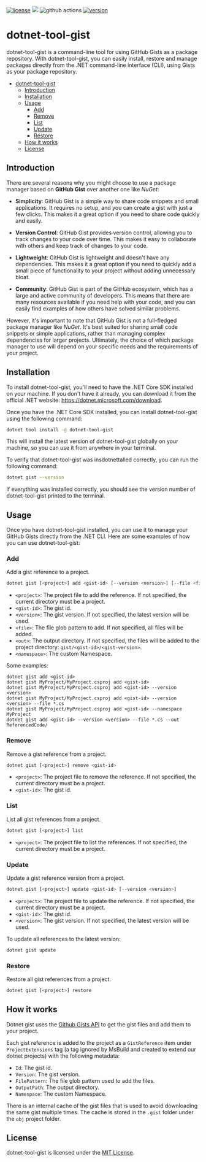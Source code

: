 [![license](https://img.shields.io/badge/License-MIT-purple.svg)](../../LICENSE)
![](https://img.shields.io/badge/dotnet-%20%E2%89%A57-blue)
![github actions](https://github.com/fernandoescolar/dotnet-tool-gist/actions/workflows/release.yml/badge.svg)
[![version](https://img.shields.io/nuget/vpre/dotnet-tool-gist)](https://www.nuget.org/packages/dotnet-tool-gist)

# dotnet-tool-gist

dotnet-tool-gist is a command-line tool for using GitHub Gists as a package repository. With dotnet-tool-gist, you can easily install, restore and manage packages directly from the .NET command-line interface (CLI), using Gists as your package repository.

- [dotnet-tool-gist](#dotnet-tool-gist)
  - [Introduction](#introduction)
  - [Installation](#installation)
  - [Usage](#usage)
    - [Add](#add)
    - [Remove](#remove)
    - [List](#list)
    - [Update](#update)
    - [Restore](#restore)
  - [How it works](#how-it-works)
  - [License](#license)

## Introduction

There are several reasons why you might choose to use a package manager based on **GitHub Gist** over another one like _NuGet_:

- **Simplicity**: GitHub Gist is a simple way to share code snippets and small applications. It requires no setup, and you can create a gist with just a few clicks. This makes it a great option if you need to share code quickly and easily.

- **Version Control**: GitHub Gist provides version control, allowing you to track changes to your code over time. This makes it easy to collaborate with others and keep track of changes to your code.

- **Lightweight**: GitHub Gist is lightweight and doesn't have any dependencies. This makes it a great option if you need to quickly add a small piece of functionality to your project without adding unnecessary bloat.

- **Community**: GitHub Gist is part of the GitHub ecosystem, which has a large and active community of developers. This means that there are many resources available if you need help with your code, and you can easily find examples of how others have solved similar problems.

However, it's important to note that GitHub Gist is not a full-fledged package manager like _NuGet_. It's best suited for sharing small code snippets or simple applications, rather than managing complex dependencies for larger projects. Ultimately, the choice of which package manager to use will depend on your specific needs and the requirements of your project.

## Installation

To install dotnet-tool-gist, you'll need to have the .NET Core SDK installed on your machine. If you don't have it already, you can download it from the official .NET website: https://dotnet.microsoft.com/download.

Once you have the .NET Core SDK installed, you can install dotnet-tool-gist using the following command:

```bash
dotnet tool install -g dotnet-tool-gist
```

This will install the latest version of dotnet-tool-gist globally on your machine, so you can use it from anywhere in your terminal.

To verify that dotnet-tool-gist was insdotnettalled correctly, you can run the following command:

```bash
dotnet gist --version
```

If everything was installed correctly, you should see the version number of dotnet-tool-gist printed to the terminal.

## Usage

Once you have dotnet-tool-gist installed, you can use it to manage your GitHub Gists directly from the .NET CLI. Here are some examples of how you can use dotnet-tool-gist:

### Add

Add a gist reference to a project.

```bash
dotnet gist [<project>] add <gist-id> [--version <version>] [--file <file>] [--out <out>] [--namespace <namespace>]
```

- `<project>`: The project file to add the reference. If not specified, the current directory must be a project.
- `<gist-id>`: The gist id.
- `<version>`: The gist version. If not specified, the latest version will be used.
- `<file>`: The file glob pattern to add. If not specified, all files will be added.
- `<out>`: The output directory. If not specified, the files will be added to the project directory: `gist/<gist-id>/<gist-version>`.
- `<namespace>`: The custom Namespace.
  
Some examples:

```
dotnet gist add <gist-id>
dotnet gist MyProject/MyProject.csproj add <gist-id>
dotnet gist MyProject/MyProject.csproj add <gist-id> --version <version>
dotnet gist MyProject/MyProject.csproj add <gist-id> --version <version> --file *.cs
dotnet gist MyProject/MyProject.csproj add <gist-id> --namespace MyProject
dotnet gist add <gist-id> --version <version> --file *.cs --out ReferencedCode/
```

### Remove

Remove a gist reference from a project.

```bash
dotnet gist [<project>] remove <gist-id>
```

- `<project>`: The project file to remove the reference. If not specified, the current directory must be a project.
- `<gist-id>`: The gist id.

### List

List all gist references from a project.

```bash
dotnet gist [<project>] list
```

- `<project>`: The project file to list the references. If not specified, the current directory must be a project.

### Update

Update a gist reference version from a project.

```bash
dotnet gist [<project>] update <gist-id> [--version <version>]
```

- `<project>`: The project file to update the reference. If not specified, the current directory must be a project.
- `<gist-id>`: The gist id.
- `<version>`: The gist version. If not specified, the latest version will be used.

To update all references to the latest version:

```bash
dotnet gist update
```

### Restore

Restore all gist references from a project.

```bash
dotnet gist [<project>] restore
```

## How it works

Dotnet gist uses the [Github Gists API](https://developer.github.com/v3/gists/) to get the gist files and add them to your project.

Each gist reference is added to the project as a `GistReference` item under `ProjectExtensions` tag (a tag ignored by MsBuild and created to extend our dotnet projects) with the following metadata:

- `Id`: The gist id.
- `Version`: The gist version.
- `FilePattern`: The file glob pattern used to add the files.
- `OutputPath`: The output directory.
- `Namespace`: The custom Namespace.

There is an internal cache of the gist files that is used to avoid downloading the same gist multiple times. The cache is stored in the `.gist` folder under the `obj` project folder.

## License

dotnet-tool-gist is licensed under the [MIT License](LICENSE).
